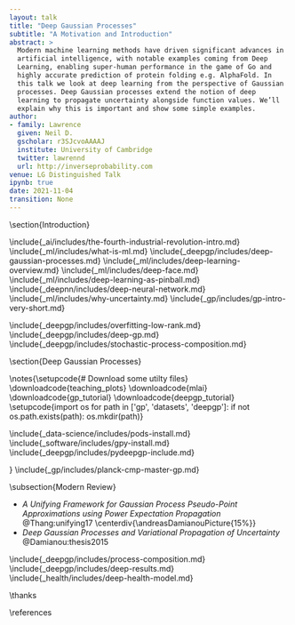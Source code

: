 ```yaml
---
layout: talk
title: "Deep Gaussian Processes"
subtitle: "A Motivation and Introduction"
abstract: >
  Modern machine learning methods have driven significant advances in
  artificial intelligence, with notable examples coming from Deep
  Learning, enabling super-human performance in the game of Go and
  highly accurate prediction of protein folding e.g. AlphaFold. In
  this talk we look at deep learning from the perspective of Gaussian
  processes. Deep Gaussian processes extend the notion of deep
  learning to propagate uncertainty alongside function values. We’ll
  explain why this is important and show some simple examples.
author:
- family: Lawrence
  given: Neil D.
  gscholar: r3SJcvoAAAAJ
  institute: University of Cambridge
  twitter: lawrennd
  url: http://inverseprobability.com
venue: LG Distinguished Talk
ipynb: true
date: 2021-11-04
transition: None
---
```



<!--https://twitter.com/demishassabis/status/1453794436056502274?s=20 -->


\section{Introduction}

\include{_ai/includes/the-fourth-industrial-revolution-intro.md}
\include{_ml/includes/what-is-ml.md}
\include{_deepgp/includes/deep-gaussian-processes.md}
\include{_ml/includes/deep-learning-overview.md}
\include{_ml/includes/deep-face.md}
\include{_ml/includes/deep-learning-as-pinball.md}
\include{_deepnn/includes/deep-neural-network.md}
\include{_ml/includes/why-uncertainty.md}
\include{_gp/includes/gp-intro-very-short.md}

\include{_deepgp/includes/overfitting-low-rank.md}
\include{_deepgp/includes/deep-gp.md}
\include{_deepgp/includes/stochastic-process-composition.md}

\section{Deep Gaussian Processes}

\notes{\setupcode{# Download some utilty files}
\downloadcode{teaching_plots}
\downloadcode{mlai}
\downloadcode{gp_tutorial}
\downloadcode{deepgp_tutorial}
\setupcode{import os
for path in ['gp', 'datasets', 'deepgp']:
    if not os.path.exists(path):
        os.mkdir(path)}
		
\include{_data-science/includes/pods-install.md}
\include{_software/includes/gpy-install.md}
\include{_deepgp/includes/pydeepgp-include.md}

}
\include{_gp/includes/planck-cmp-master-gp.md}



\subsection{Modern Review}

* *A Unifying Framework for Gaussian Process Pseudo-Point Approximations using Power Expectation Propagation*
    @Thang:unifying17
\centerdiv{\andreasDamianouPicture{15%}}
* *Deep Gaussian Processes and Variational Propagation of Uncertainty*
    @Damianou:thesis2015

\include{_deepgp/includes/process-composition.md}
\include{_deepgp/includes/deep-results.md}
\include{_health/includes/deep-health-model.md}

\thanks

\references

